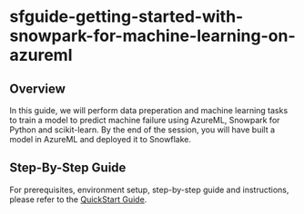 # sfguide-getting-started-with-snowpark-for-machine-learning-on-azureml

## Overview

In this guide, we will perform data preperation and machine learning tasks to train a model to predict machine failure using AzureML, Snowpark for Python and scikit-learn. By the end of the session, you will have built a model in AzureML and deployed it to Snowflake.

## Step-By-Step Guide

For prerequisites, environment setup, step-by-step guide and instructions, please refer to the [QuickStart Guide](https://quickstarts.snowflake.com/guide/getting_started_with_snowpark_for_machine_learning_on_azureml/#0).
